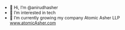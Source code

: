 - 👋 Hi, I’m @anirudhasher
- 👀 I’m interested in tech
- 🌱 I’m currently growing my company Atomic Asher LLP www.atomicAsher.com

<!---
anirudhasher/anirudhasher is a ✨ special ✨ repository because its `README.md` (this file) appears on your GitHub profile.
You can click the Preview link to take a look at your changes.
--->
